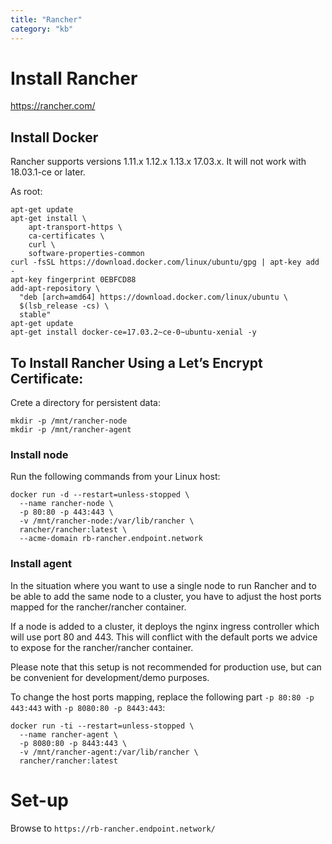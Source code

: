 ```yaml
---
title: "Rancher"
category: "kb"
---
```


# Install Rancher

https://rancher.com/

## Install Docker

Rancher supports versions 1.11.x 1.12.x 1.13.x 17.03.x. It will not work with 18.03.1-ce or later.

As root:

    apt-get update
    apt-get install \
        apt-transport-https \
        ca-certificates \
        curl \
        software-properties-common
    curl -fsSL https://download.docker.com/linux/ubuntu/gpg | apt-key add -
    apt-key fingerprint 0EBFCD88
    add-apt-repository \
      "deb [arch=amd64] https://download.docker.com/linux/ubuntu \
      $(lsb_release -cs) \
      stable"
    apt-get update
    apt-get install docker-ce=17.03.2~ce-0~ubuntu-xenial -y


## To Install Rancher Using a Let’s Encrypt Certificate:

Crete a directory for persistent data:

    mkdir -p /mnt/rancher-node
    mkdir -p /mnt/rancher-agent

### Install node    

Run the following commands from your Linux host:

    docker run -d --restart=unless-stopped \
      --name rancher-node \
      -p 80:80 -p 443:443 \
      -v /mnt/rancher-node:/var/lib/rancher \
      rancher/rancher:latest \
      --acme-domain rb-rancher.endpoint.network 

### Install agent

In the situation where you want to use a single node to run Rancher and to be able to add the same node to a cluster, you have to adjust the host ports mapped for the rancher/rancher container.

If a node is added to a cluster, it deploys the nginx ingress controller which will use port 80 and 443. This will conflict with the default ports we advice to expose for the rancher/rancher container.

Please note that this setup is not recommended for production use, but can be convenient for development/demo purposes.

To change the host ports mapping, replace the following part `-p 80:80 -p 443:443` with `-p 8080:80 -p 8443:443`:

    docker run -ti --restart=unless-stopped \
      --name rancher-agent \
      -p 8080:80 -p 8443:443 \
      -v /mnt/rancher-agent:/var/lib/rancher \
      rancher/rancher:latest

# Set-up

Browse to `https://rb-rancher.endpoint.network/`
      